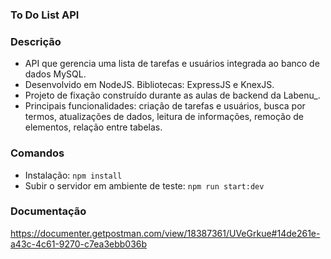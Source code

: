 ### To Do List API

### Descrição
- API que gerencia uma lista de tarefas e usuários integrada ao banco de dados MySQL.
- Desenvolvido em NodeJS. Bibliotecas: ExpressJS e KnexJS.
- Projeto de fixação construído durante as aulas de backend da Labenu_.
- Principais funcionalidades: criação de tarefas e usuários, busca por termos, atualizações de dados, leitura de informações, remoção de elementos, relação entre tabelas.

### Comandos

- Instalação: ``` npm install ```
- Subir o servidor em ambiente de teste: ``` npm run start:dev ```

### Documentação
https://documenter.getpostman.com/view/18387361/UVeGrkue#14de261e-a43c-4c61-9270-c7ea3ebb036b
